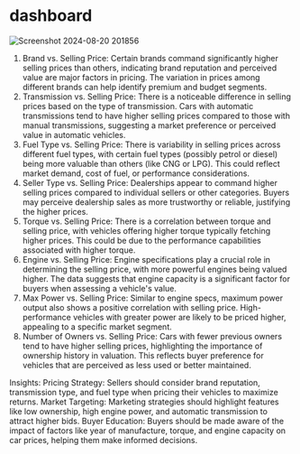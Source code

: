 # dashboard
![Screenshot 2024-08-20 201856](https://github.com/user-attachments/assets/419bc832-fffa-4a1e-9d03-932b204d8f12)
1. Brand vs. Selling Price:
Certain brands command significantly higher selling prices than others, indicating brand reputation and perceived value are major factors in pricing.
The variation in prices among different brands can help identify premium and budget segments.
3. Transmission vs. Selling Price:
There is a noticeable difference in selling prices based on the type of transmission.
Cars with automatic transmissions tend to have higher selling prices compared to those with manual transmissions, suggesting a market preference or perceived value in automatic vehicles.
4. Fuel Type vs. Selling Price:
There is variability in selling prices across different fuel types, with certain fuel types (possibly petrol or diesel) being more valuable than others (like CNG or LPG).
This could reflect market demand, cost of fuel, or performance considerations.
5. Seller Type vs. Selling Price:
Dealerships appear to command higher selling prices compared to individual sellers or other categories.
Buyers may perceive dealership sales as more trustworthy or reliable, justifying the higher prices.
6. Torque vs. Selling Price:
There is a correlation between torque and selling price, with vehicles offering higher torque typically fetching higher prices.
This could be due to the performance capabilities associated with higher torque.
7. Engine vs. Selling Price:
Engine specifications play a crucial role in determining the selling price, with more powerful engines being valued higher.
The data suggests that engine capacity is a significant factor for buyers when assessing a vehicle's value.
8. Max Power vs. Selling Price:
Similar to engine specs, maximum power output also shows a positive correlation with selling price.
High-performance vehicles with greater power are likely to be priced higher, appealing to a specific market segment.
9. Number of Owners vs. Selling Price:
Cars with fewer previous owners tend to have higher selling prices, highlighting the importance of ownership history in valuation.
This reflects buyer preference for vehicles that are perceived as less used or better maintained.

Insights:
Pricing Strategy: Sellers should consider brand reputation, transmission type, and fuel type when pricing their vehicles to maximize returns.
Market Targeting: Marketing strategies should highlight features like low ownership, high engine power, and automatic transmission to attract higher bids.
Buyer Education: Buyers should be made aware of the impact of factors like year of manufacture, torque, and engine capacity on car prices, helping them make informed decisions.
